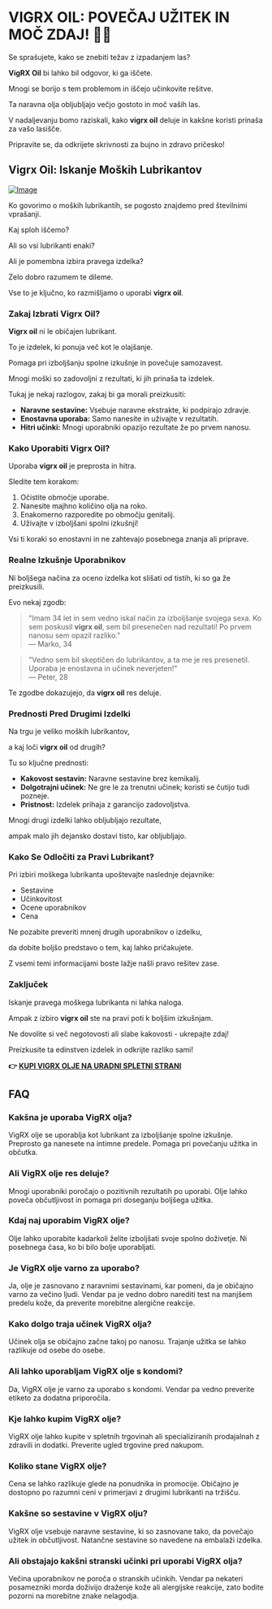 # VIGRX OIL: POVEČAJ UŽITEK IN MOČ ZDAJ! 💪🌟

Se sprašujete, kako se znebiti težav z izpadanjem las? 

**VigRX Oil** bi lahko bil odgovor, ki ga iščete. 

Mnogi se borijo s tem problemom in iščejo učinkovite rešitve. 

Ta naravna olja obljubljajo večjo gostoto in moč vaših las. 

V nadaljevanju bomo raziskali, kako **vigrx oil** deluje in kakšne koristi prinaša za vašo lasišče. 

Pripravite se, da odkrijete skrivnosti za bujno in zdravo pričesko!

## Vigrx Oil: Iskanje Moških Lubrikantov

[![Image](https://www2.sellhealth.com/2/vigoiltext2.gif)](https://gchaffi.com/i1RL00PH)

Ko govorimo o moških lubrikantih, se pogosto znajdemo pred številnimi vprašanji.

Kaj sploh iščemo?

Ali so vsi lubrikanti enaki?

Ali je pomembna izbira pravega izdelka?

Zelo dobro razumem te dileme.

Vse to je ključno, ko razmišljamo o uporabi **vigrx oil**.

### Zakaj Izbrati Vigrx Oil?

**Vigrx oil** ni le običajen lubrikant. 

To je izdelek, ki ponuja več kot le olajšanje.

Pomaga pri izboljšanju spolne izkušnje in povečuje samozavest.

Mnogi moški so zadovoljni z rezultati, ki jih prinaša ta izdelek.

Tukaj je nekaj razlogov, zakaj bi ga morali preizkusiti:

- **Naravne sestavine:** Vsebuje naravne ekstrakte, ki podpirajo zdravje.
- **Enostavna uporaba:** Samo nanesite in uživajte v rezultatih.
- **Hitri učinki:** Mnogi uporabniki opazijo rezultate že po prvem nanosu.

### Kako Uporabiti Vigrx Oil?

Uporaba **vigrx oil** je preprosta in hitra. 

Sledite tem korakom:

1. Očistite območje uporabe.
2. Nanesite majhno količino olja na roko.
3. Enakomerno razporedite po območju genitalij.
4. Uživajte v izboljšani spolni izkušnji!

Vsi ti koraki so enostavni in ne zahtevajo posebnega znanja ali priprave.

### Realne Izkušnje Uporabnikov

Ni boljšega načina za oceno izdelka kot slišati od tistih, ki so ga že preizkusili. 

Evo nekaj zgodb:

> "Imam 34 let in sem vedno iskal način za izboljšanje svojega sexa. Ko sem poskusil **vigrx oil**, sem bil presenečen nad rezultati! Po prvem nanosu sem opazil razliko."  
> — Marko, 34

> "Vedno sem bil skeptičen do lubrikantov, a ta me je res presenetil. Uporaba je enostavna in učinek neverjeten!"  
> — Peter, 28

Te zgodbe dokazujejo, da **vigrx oil** res deluje.

### Prednosti Pred Drugimi Izdelki

Na trgu je veliko moških lubrikantov,

a kaj loči **vigrx oil** od drugih?

Tu so ključne prednosti:

- **Kakovost sestavin:** Naravne sestavine brez kemikalij.
- **Dolgotrajni učinek:** Ne gre le za trenutni učinek; koristi se čutijo tudi pozneje.
- **Pristnost:** Izdelek prihaja z garancijo zadovoljstva.

Mnogi drugi izdelki lahko obljubljajo rezultate,

ampak malo jih dejansko dostavi tisto, kar obljubljajo.

### Kako Se Odločiti za Pravi Lubrikant?

Pri izbiri moškega lubrikanta upoštevajte naslednje dejavnike:

- Sestavine
- Učinkovitost
- Ocene uporabnikov
- Cena

Ne pozabite preveriti mnenj drugih uporabnikov o izdelku,

da dobite boljšo predstavo o tem, kaj lahko pričakujete.

Z vsemi temi informacijami boste lažje našli pravo rešitev zase.

### Zaključek

Iskanje pravega moškega lubrikanta ni lahka naloga. 

Ampak z izbiro **vigrx oil** ste na pravi poti k boljšim izkušnjam. 

Ne dovolite si več negotovosti ali slabe kakovosti - ukrepajte zdaj!

Preizkusite ta edinstven izdelek in odkrijte razliko sami!



**👉 [KUPI VIGRX OLJE NA URADNI SPLETNI STRANI](https://gchaffi.com/i1RL00PH)**

## FAQ

### Kakšna je uporaba VigRX olja?
VigRX olje se uporablja kot lubrikant za izboljšanje spolne izkušnje. Preprosto ga nanesete na intimne predele. Pomaga pri povečanju užitka in občutka.

### Ali VigRX olje res deluje?
Mnogi uporabniki poročajo o pozitivnih rezultatih po uporabi. Olje lahko poveča občutljivost in pomaga pri doseganju boljšega užitka.

### Kdaj naj uporabim VigRX olje?
Olje lahko uporabite kadarkoli želite izboljšati svoje spolno doživetje. Ni posebnega časa, ko bi bilo bolje uporabljati.

### Je VigRX olje varno za uporabo?
Ja, olje je zasnovano z naravnimi sestavinami, kar pomeni, da je običajno varno za večino ljudi. Vendar pa je vedno dobro narediti test na manjšem predelu kože, da preverite morebitne alergične reakcije.

### Kako dolgo traja učinek VigRX olja?
Učinek olja se običajno začne takoj po nanosu. Trajanje užitka se lahko razlikuje od osebe do osebe.

### Ali lahko uporabljam VigRX olje s kondomi?
Da, VigRX olje je varno za uporabo s kondomi. Vendar pa vedno preverite etiketo za dodatna priporočila.

### Kje lahko kupim VigRX olje?
VigRX olje lahko kupite v spletnih trgovinah ali specializiranih prodajalnah z zdravili in dodatki. Preverite ugled trgovine pred nakupom.

### Koliko stane VigRX olje?
Cena se lahko razlikuje glede na ponudnika in promocije. Običajno je dostopno po razumni ceni v primerjavi z drugimi lubrikanti na tržišču.

### Kakšne so sestavine v VigRX olju?
VigRX olje vsebuje naravne sestavine, ki so zasnovane tako, da povečajo užitek in občutljivost. Natančne sestavine so navedene na embalaži izdelka.

### Ali obstajajo kakšni stranski učinki pri uporabi VigRX olja?
Večina uporabnikov ne poroča o stranskih učinkih. Vendar pa nekateri posamezniki morda doživijo draženje kože ali alergijske reakcije, zato bodite pozorni na morebitne znake nelagodja.